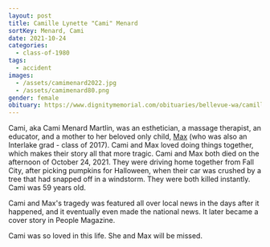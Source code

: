 ```yaml
---
layout: post
title: Camille Lynette "Cami" Menard
sortKey: Menard, Cami
date: 2021-10-24
categories:
  - class-of-1980
tags:
  - accident
images:
  - /assets/camimenard2022.jpg
  - /assets/camimenard80.png
gender: female
obituary: https://www.dignitymemorial.com/obituaries/bellevue-wa/camille-martlin-10423191
---
```

Cami, aka Cami Menard Martlin, was an esthetician, a massage therapist, an educator, and a mother to her beloved only child, [Max](https://ihsmemorial.org/class-of-2017/max-hunter-martlin/) (who was also an Interlake grad - class of 2017). Cami and Max loved doing things together, which makes their story all that more tragic. Cami and Max both died on the afternoon of October 24, 2021. They were driving home together from Fall City, after picking pumpkins for Halloween, when their car was crushed by a tree that had snapped off in a windstorm. They were both killed instantly. Cami was 59 years old.

Cami and Max's tragedy was featured all over local news in the days after it happened, and it eventually even made the national news. It later became a cover story in People Magazine. 

Cami was so loved in this life. She and Max will be missed.
